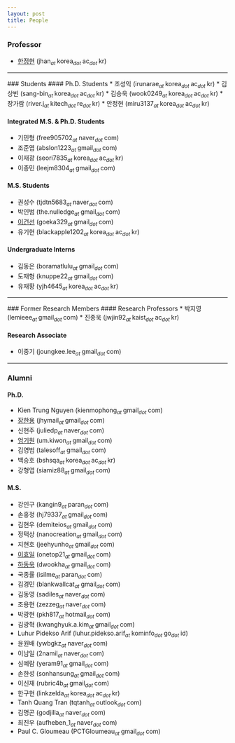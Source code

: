 ```yaml
---
layout: post
title: People
---
```


### Professor
* [한정현](/people/jhan) (jhan<sub><i>at </i></sub>korea<sub><i>dot </i></sub>ac<sub><i>dot </i></sub>kr)

<hr>
### Students
#### Ph.D. Students
* 조성익 (irunarae<sub><i>at </i></sub>korea<sub><i>dot </i></sub>ac<sub><i>dot </i></sub>kr)
* 김상빈 (sang-bin<sub><i>at </i></sub>korea<sub><i>dot </i></sub>ac<sub><i>dot </i></sub>kr)
* 김승욱 (wook0249<sub><i>at </i></sub>korea<sub><i>dot </i></sub>ac<sub><i>dot </i></sub>kr)
* 장가람 (river.j<sub><i>at </i></sub>kitech<sub><i>dot </i></sub>re<sub><i>dot </i></sub>kr)
* 안정현 (miru3137<sub><i>at </i></sub>korea<sub><i>dot </i></sub>ac<sub><i>dot </i></sub>kr)

#### Integrated M.S. & Ph.D. Students
* 기민형 (free905702<sub><i>at </i></sub>naver<sub><i>dot </i></sub>com)
* 조준엽 (abslon1223<sub><i>at </i></sub>gmail<sub><i>dot </i></sub>com)
* 이재광 (seori7835<sub><i>at </i></sub>korea<sub><i>dot </i></sub>ac<sub><i>dot </i></sub>kr)
* 이종민 (leejm8304<sub><i>at </i></sub>gmail<sub><i>dot </i></sub>com)

#### M.S. Students
* 권성수 (tjdtn5683<sub><i>at </i></sub>naver<sub><i>dot </i></sub>com)
* 박인범 (the.nulledge<sub><i>at </i></sub>gmail<sub><i>dot </i></sub>com)
* [이건선](http://gsunlee.net) (goeka329<sub><i>at </i></sub>gmail<sub><i>dot </i></sub>com)
* 유기현 (blackapple1202<sub><i>at </i></sub>korea<sub><i>dot </i></sub>ac<sub><i>dot </i></sub>kr)

#### Undergraduate Interns
* 김동은 (boramatlulu<sub><i>at </i></sub>gmail<sub><i>dot </i></sub>com)
* 도재형 (knuppe22<sub><i>at </i></sub>gmail<sub><i>dot </i></sub>com)
* 유재황 (yjh4645<sub><i>at </i></sub>korea<sub><i>dot </i></sub>ac<sub><i>dot </i></sub>kr)

<hr>
### Former Research Members
#### Research Professors
* 박지영 (lemieee<sub><i>at </i></sub>gmail<sub><i>dot </i></sub>com)
* 진종욱 (jwjin92<sub><i>at </i></sub>kaist<sub><i>dot </i></sub>ac<sub><i>dot </i></sub>kr)

#### Research Associate
* 이중기 (joungkee.lee<sub><i>at </i></sub>gmail<sub><i>dot </i></sub>com)

<hr>

### Alumni
#### Ph.D.
* Kien Trung Nguyen (kienmophong<sub><i>at </i></sub>gmail<sub><i>dot </i></sub>com)
* [장한용](/people/hanyoung) (jhymail<sub><i>at </i></sub>gmail<sub><i>dot </i></sub>com)
* 신현주 (juliedp<sub><i>at </i></sub>naver<sub><i>dot </i></sub>com)
* [엄기원](/people/kiwon) (um.kiwon<sub><i>at </i></sub>gmail<sub><i>dot </i></sub>com)
* 김영범 (talesoff<sub><i>at </i></sub>gmail<sub><i>dot </i></sub>com)
* 백승호 (bshsqa<sub><i>at </i></sub>korea<sub><i>dot </i></sub>ac<sub><i>dot </i></sub>kr)
* 강형엽 (siamiz88<sub><i>at </i></sub>gmail<sub><i>dot </i></sub>com)

#### M.S.
* 강인구 (kangin9<sub><i>at </i></sub>paran<sub><i>dot </i></sub>com)
* 손홍정 (hj79337<sub><i>at </i></sub>gmail<sub><i>dot </i></sub>com)
* 김현우 (demiteios<sub><i>at </i></sub>gmail<sub><i>dot </i></sub>com)
* 정택상 (nanocreation<sub><i>at </i></sub>gmail<sub><i>dot </i></sub>com)
* 지현호 (jeehyunho<sub><i>at </i></sub>gmail<sub><i>dot </i></sub>com)
* [이효일](http://hldec.net/) (onetop21<sub><i>at </i></sub>gmail<sub><i>dot </i></sub>com)
* [하동욱](http://www.linkedin.com/in/dwookha) (dwookha<sub><i>at </i></sub>gmail<sub><i>dot </i></sub>com)
* 국종률 (isilme<sub><i>at </i></sub>paran<sub><i>dot </i></sub>com)
* 김경민 (blankwallcat<sub><i>at </i></sub>gmail<sub><i>dot </i></sub>com)
* 김동영 (sadiles<sub><i>at </i></sub>naver<sub><i>dot </i></sub>com)
* 조용현 (zezzeg<sub><i>at </i></sub>naver<sub><i>dot </i></sub>com)
* 박광현 (pkh817<sub><i>at </i></sub>hotmail<sub><i>dot </i></sub>com)
* 김광혁 (kwanghyuk.a.kim<sub><i>at </i></sub>gmail<sub><i>dot </i></sub>com)
* Luhur Pidekso Arif (luhur.pidekso.arif<sub><i>at </i></sub>kominfo<sub><i>dot </i></sub>go<sub><i>dot </i></sub>id)
* 윤원배 (ywbgkz<sub><i>at </i></sub>naver<sub><i>dot </i></sub>com)
* 이남일 (2namil<sub><i>at </i></sub>naver<sub><i>dot </i></sub>com)
* 심예람 (yeram91<sub><i>at </i></sub>gmail<sub><i>dot </i></sub>com)
* 손한성 (sonhansung<sub><i>at </i></sub>gmail<sub><i>dot </i></sub>com)
* 이신재 (rubric4b<sub><i>at </i></sub>gmail<sub><i>dot </i></sub>com)
* 한구현 (linkzelda<sub><i>at </i></sub>korea<sub><i>dot </i></sub>ac<sub><i>dot </i></sub>kr)
* Tanh Quang Tran (tqtanh<sub><i>at </i></sub>outlook<sub><i>dot </i></sub>com)
* 김명곤 (godjilla<sub><i>at </i></sub>naver<sub><i>dot </i></sub>com)
* 최진우 (aufheben_1<sub><i>at </i></sub>naver<sub><i>dot </i></sub>com)
* Paul C. Gloumeau (PCTGloumeau<sub><i>at </i></sub>gmail<sub><i>dot </i></sub>com)